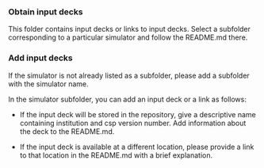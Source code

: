 <!--SPDX-FileCopyrightText: 2025 Bernd Flemisch <bernd@iws.uni-stuttgart.de-->
<!--SPDX-License-Identifier: CC-BY-4.0-->
### Obtain input decks

This folder contains input decks or links to input decks. Select a subfolder corresponding to a particular simulator and follow the README.md there.

### Add input decks

If the simulator is not already listed as a subfolder, please add a subfolder with the simulator name.

In the simulator subfolder, you can add an input deck or a link as follows:

- If the input deck will be stored in the repository, give a descriptive name containing institution and csp version number. Add information about the deck to the README.md.

- If the input deck is available at a different location, please provide a link to that location in the README.md with a brief explanation.
